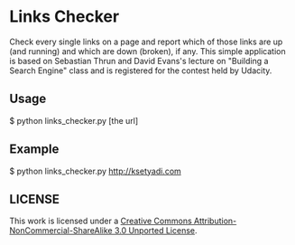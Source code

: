Links Checker
===============
Check every single links on a page and report which of those links are up (and running) and which are down (broken), if any.
This simple application is based on Sebastian Thrun and David Evans's lecture on "Building a Search Engine" class
and is registered for the contest held by Udacity.

Usage
-----
$ python links_checker.py [the url]

Example
-------
$ python links_checker.py http://ksetyadi.com

LICENSE
-------
This work is licensed under a <a href="http://creativecommons.org/licenses/by-nc-sa/3.0/">Creative Commons Attribution-NonCommercial-ShareAlike 3.0 Unported License</a>.